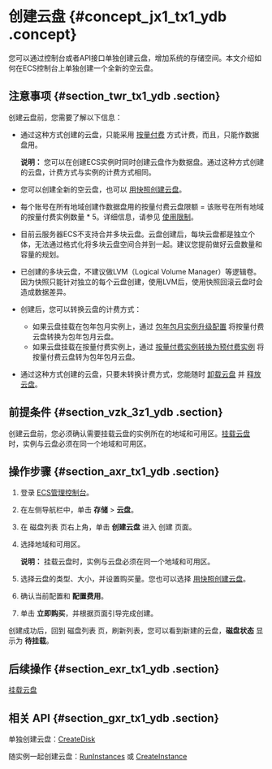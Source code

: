 # 创建云盘 {#concept_jx1_tx1_ydb .concept}

您可以通过控制台或者API接口单独创建云盘，增加系统的存储空间。本文介绍如何在ECS控制台上单独创建一个全新的空云盘。

## 注意事项 {#section_twr_tx1_ydb .section}

创建云盘前，您需要了解以下信息：

-   通过这种方式创建的云盘，只能采用 [按量付费](../../../../intl.zh-CN/产品定价/按量付费.md#) 方式计费，而且，只能作数据盘用。

    **说明：** 您可以在创建ECS实例时同时创建云盘作为数据盘。通过这种方式创建的云盘，计费方式与实例的计费方式相同。

-   您可以创建全新的空云盘，也可以 [用快照创建云盘](intl.zh-CN/用户指南/云盘/用快照创建云盘.md#)。
-   每个账号在所有地域创建作数据盘用的按量付费云盘限额 = 该账号在所有地域的按量付费实例数量 \* 5。详细信息，请参见 [使用限制](intl.zh-CN/用户指南/使用限制.md#)。
-   目前云服务器ECS不支持合并多块云盘。云盘创建后，每块云盘都是独立个体，无法通过格式化将多块云盘空间合并到一起。建议您提前做好云盘数量和容量的规划。
-   已创建的多块云盘，不建议做LVM（Logical Volume Manager）等逻辑卷。因为快照只能针对独立的每个云盘创建，使用LVM后，使用快照回滚云盘时会造成数据差异。
-   创建后，您可以转换云盘的计费方式：
    -   如果云盘挂载在包年包月实例上，通过 [包年包月实例升级配置](intl.zh-CN/用户指南/实例/升降配/包年包月实例升级配置.md#) 将按量付费云盘转换为包年包月云盘。
    -   如果云盘挂载在按量付费实例上，通过 [按量付费实例转换为预付费实例](../../../../intl.zh-CN/产品定价/按量付费转包年包月.md#) 将按量付费云盘转为包年包月云盘。
-   通过这种方式创建的云盘，只要未转换计费方式，您能随时 [卸载云盘](intl.zh-CN/用户指南/云盘/卸载云盘.md#) 并 [释放云盘](intl.zh-CN/用户指南/云盘/释放云盘.md#)。

## 前提条件 {#section_vzk_3z1_ydb .section}

创建云盘前，您必须确认需要挂载云盘的实例所在的地域和可用区。[挂载云盘](intl.zh-CN/用户指南/云盘/挂载云盘.md#) 时，实例与云盘必须在同一个地域和可用区。

## 操作步骤 {#section_axr_tx1_ydb .section}

1.  登录 [ECS管理控制台](https://ecs.console.aliyun.com/?spm=a2c4g.11186623.2.9.FNEORG#/home)。
2.  在左侧导航栏中，单击 **存储** \> **云盘**。
3.  在 磁盘列表 页右上角，单击 **创建云盘** 进入 创建 页面。
4.  选择地域和可用区。

    **说明：** 挂载云盘时，实例与云盘必须在同一个地域和可用区。

5.  选择云盘的类型、大小，并设置购买量。您也可以选择 [用快照创建云盘](intl.zh-CN/用户指南/云盘/用快照创建云盘.md#)。
6.  确认当前配置和 **配置费用**。
7.  单击 **立即购买**，并根据页面引导完成创建。

创建成功后，回到 磁盘列表 页，刷新列表，您可以看到新建的云盘，**磁盘状态** 显示为 **待挂载**。

## 后续操作 {#section_exr_tx1_ydb .section}

[挂载云盘](intl.zh-CN/用户指南/云盘/挂载云盘.md#)

## 相关 API {#section_gxr_tx1_ydb .section}

单独创建云盘：[CreateDisk](../../../../intl.zh-CN/API参考/磁盘/CreateDisk.md#)

随实例一起创建云盘：[RunInstances](../../../../intl.zh-CN/API参考/实例/RunInstances.md#) 或 [CreateInstance](../../../../intl.zh-CN/API参考/实例/CreateInstance.md#)

